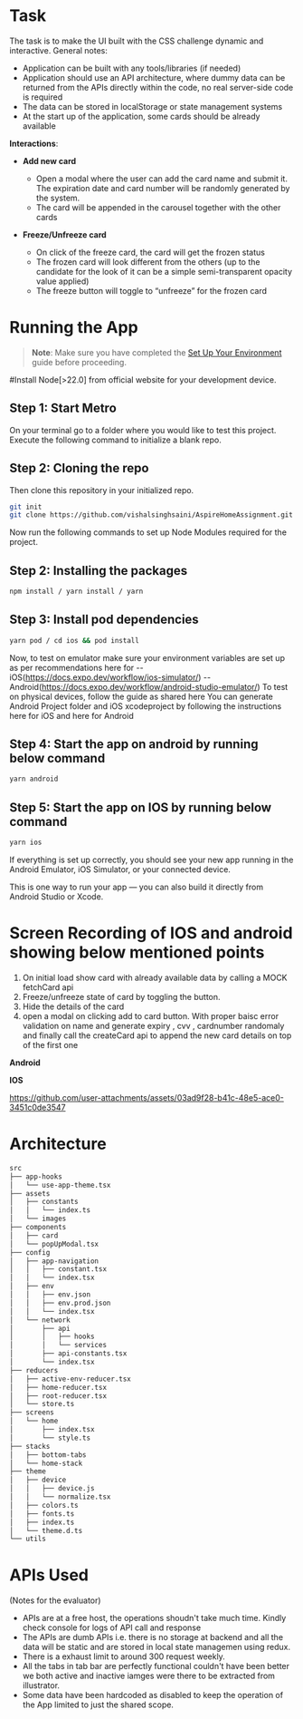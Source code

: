 # Task
The task is to make the UI built with the CSS challenge dynamic and interactive. General notes:
- Application can be built with any tools/libraries (if needed)
- Application should use an API architecture, where dummy data can be returned from the APIs directly within
the code, no real server-side code is required
- The data can be stored in localStorage or state management systems
- At the start up of the application, some cards should be already available
  
**Interactions**:

- **Add new card**
  - Open a modal where the user can add the card name and submit it. The expiration date and
    card number will be randomly generated by the system.
  - The card will be appended in the carousel together with the other cards

- **Freeze/Unfreeze card**
  - On click of the freeze card, the card will get the frozen status
  - The frozen card will look different from the others (up to the candidate for the look of it can
    be a simple semi-transparent opacity value applied)
  - The freeze button will toggle to “unfreeze” for the frozen card


# Running the App

> **Note**: Make sure you have completed the [Set Up Your Environment](https://reactnative.dev/docs/set-up-your-environment) guide before proceeding.

#Install Node[>22.0] from official website for your development device.

## Step 1: Start Metro
On your terminal go to a folder where you would like to test this project. Execute the following command to initialize a blank repo.

## Step 2: Cloning the repo
Then clone this repository in your initialized repo.
```sh
git init
git clone https://github.com/vishalsinghsaini/AspireHomeAssignment.git
```
Now run the following commands to set up Node Modules required for the project.

## Step 2: Installing the packages
```sh
npm install / yarn install / yarn
```

## Step 3: Install pod dependencies
```sh
yarn pod / cd ios && pod install

```
Now, to test on emulator make sure your environment variables are set up as per recommendations here for -- iOS(https://docs.expo.dev/workflow/ios-simulator/) -- Android(https://docs.expo.dev/workflow/android-studio-emulator/)
To test on physical devices, follow the guide as shared here
You can generate Android Project folder and iOS xcodeproject by following the instructions here for iOS and here for Android

## Step 4: Start the app on android by running below command
```sh
yarn android
```

## Step 5: Start the app on IOS by running below command
```sh
yarn ios
```

If everything is set up correctly, you should see your new app running in the Android Emulator, iOS Simulator, or your connected device.

This is one way to run your app — you can also build it directly from Android Studio or Xcode.


# Screen Recording of IOS and android showing below mentioned points
1. On initial load show card with already available data by calling a MOCK fetchCard api
2. Freeze/unfreeze state of card by toggling the button.
3. Hide the details of the card
4. open a modal on clicking add to card button. With proper baisc error validation on name and generate expiry , cvv , cardnumber randomaly and finally call the createCard api to append the new card details on top of the first one

**Android**



**IOS**


https://github.com/user-attachments/assets/03ad9f28-b41c-48e5-ace0-3451c0de3547


# Architecture
```sh
src
├── app-hooks 
│   └── use-app-theme.tsx  
├── assets  
│   ├── constants
│   │   └── index.ts
│   └── images
├── components
│   ├── card
│   └── popUpModal.tsx
├── config
│   ├── app-navigation
│   │   ├── constant.tsx
│   │   └── index.tsx
│   ├── env
│   │   ├── env.json
│   │   ├── env.prod.json
│   │   └── index.tsx
│   └── network
│       ├── api
│       │   ├── hooks
│       │   └── services
│       ├── api-constants.tsx
│       └── index.tsx
├── reducers
│   ├── active-env-reducer.tsx
│   ├── home-reducer.tsx
│   ├── root-reducer.tsx
│   └── store.ts
├── screens
│   └── home
│       ├── index.tsx
│       └── style.ts
├── stacks
│   ├── bottom-tabs
│   └── home-stack
├── theme
│   ├── device
│   │   ├── device.js
│   │   └── normalize.tsx
│   ├── colors.ts
│   ├── fonts.ts
│   ├── index.ts
│   └── theme.d.ts
└── utils
```
# APIs Used 
(Notes for the evaluator)
- APIs are at a free host, the operations shoudn't take much time. Kindly check console for logs of API call and response 
- The APIs are dumb APIs i.e. there is no storage at backend and all the data will be static and are stored in local state managemen using redux. 
- There is a exhaust limit to around 300 request weekly.
- All the tabs in tab bar are perfectly functional couldn't have been better we both active and inactive iamges were there to be extracted from illustrator.
- Some data have been hardcoded as disabled to keep the operation of the App limited to just the shared scope.
